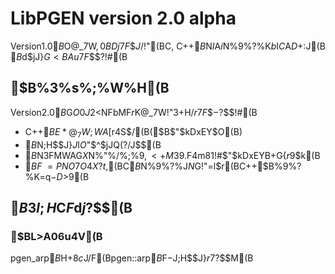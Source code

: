 

# LibPGEN version 2.0 alpha

Version1.0$B$O@_7W$,0BDj$7$F$$$J$/!"(BC, C++$B$N$I$A$i$N%9%?%$%k$K$b$I$C$A$D$+$:$J(B
$B$d$jJ}$G<BAu$7$F$$$?!#(B

## $B%3%s%;%W%H(B

Version2.0$B$G$O0J2<$NFbMF$r%3%s%;%W%H$K@_7W!"3+H/$r$7$F$$$-$?$$!#(B

 - C++$BE*@_7W;WA[$r4S$/(B($B$"$kDxEY$O(B)
 - $B%Q%1%C%H%/%i%9$N;H$$J}$J$I$O$"$^$jJQ$($?$/$J$$(B
 - $B%Q%1%C%H$N3FMWAG$X$N%"%/%;%9$,<+M3$9$.$F4m81!#$"$kDxEYB+G{$r$9$k(B
 - $BF~=PNO7O4X?t$,(BC$B$N%9%?%$%k$J$N$G!"$=$l$r(BC++$B%9%?%$%k$K=q$-D>$9(B


## $B$3$l;H$C$F$d$j$?$$(B

### $BL>A06u4V(B

pgen_arp$B$H$+$8$c$J$/$F(Bpgen::arp$B$F$-$J;H$$J}$r$7$?$$$M(B


